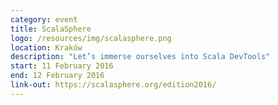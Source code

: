 ```yaml
---
category: event
title: ScalaSphere
logo: /resources/img/scalasphere.png
location: Kraków
description: "Let’s immerse ourselves into Scala DevTools"
start: 11 February 2016
end: 12 February 2016
link-out: https://scalasphere.org/edition2016/
---
```

